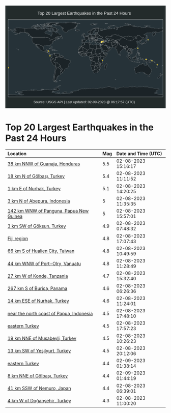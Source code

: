 ![Map](./map.png)

# Top 20 Largest Earthquakes in the Past 24 Hours

| Location | Mag | Date and Time (UTC) |
|:---|:---|:---|
| [38 km NNW of Guanaja, Honduras](https://earthquake.usgs.gov/earthquakes/eventpage/us6000jmhm) | 5.5 | 02-08-2023 15:16:17 |
| [18 km N of Gölbaşı, Turkey](https://earthquake.usgs.gov/earthquakes/eventpage/us6000jmgf) | 5.4 | 02-08-2023 11:11:52 |
| [1 km E of Nurhak, Turkey](https://earthquake.usgs.gov/earthquakes/eventpage/us6000jmh3) | 5.1 | 02-08-2023 14:20:25 |
| [3 km N of Abepura, Indonesia](https://earthquake.usgs.gov/earthquakes/eventpage/us6000jmgj) | 5 | 02-08-2023 11:35:35 |
| [142 km WNW of Panguna, Papua New Guinea](https://earthquake.usgs.gov/earthquakes/eventpage/us6000jmj4) | 5 | 02-08-2023 15:57:01 |
| [3 km SW of Göksun, Turkey](https://earthquake.usgs.gov/earthquakes/eventpage/us6000jmg1) | 4.9 | 02-08-2023 07:48:32 |
| [Fiji region](https://earthquake.usgs.gov/earthquakes/eventpage/us6000jmje) | 4.8 | 02-08-2023 17:07:43 |
| [66 km S of Hualien City, Taiwan](https://earthquake.usgs.gov/earthquakes/eventpage/us6000jmgd) | 4.8 | 02-08-2023 10:49:59 |
| [44 km WNW of Port-Olry, Vanuatu](https://earthquake.usgs.gov/earthquakes/eventpage/us6000jmgi) | 4.8 | 02-08-2023 11:28:49 |
| [27 km W of Konde, Tanzania](https://earthquake.usgs.gov/earthquakes/eventpage/us6000jmiw) | 4.7 | 02-08-2023 15:32:40 |
| [267 km S of Burica, Panama](https://earthquake.usgs.gov/earthquakes/eventpage/us6000jmfr) | 4.6 | 02-08-2023 06:26:36 |
| [14 km ESE of Nurhak, Turkey](https://earthquake.usgs.gov/earthquakes/eventpage/us6000jmgg) | 4.6 | 02-08-2023 11:24:01 |
| [near the north coast of Papua, Indonesia](https://earthquake.usgs.gov/earthquakes/eventpage/us6000jmjh) | 4.5 | 02-08-2023 17:48:10 |
| [eastern Turkey](https://earthquake.usgs.gov/earthquakes/eventpage/us6000jmjj) | 4.5 | 02-08-2023 17:57:23 |
| [19 km NNE of Musabeyli, Turkey](https://earthquake.usgs.gov/earthquakes/eventpage/us6000jmg9) | 4.5 | 02-08-2023 10:26:23 |
| [13 km SW of Yeşilyurt, Turkey](https://earthquake.usgs.gov/earthquakes/eventpage/us6000jmkh) | 4.5 | 02-08-2023 20:12:06 |
| [eastern Turkey](https://earthquake.usgs.gov/earthquakes/eventpage/us6000jmm7) | 4.4 | 02-09-2023 01:38:14 |
| [8 km NNE of Gölbaşı, Turkey](https://earthquake.usgs.gov/earthquakes/eventpage/us6000jmma) | 4.4 | 02-09-2023 01:44:19 |
| [41 km SSW of Nemuro, Japan](https://earthquake.usgs.gov/earthquakes/eventpage/us6000jmfs) | 4.4 | 02-08-2023 06:39:01 |
| [4 km W of Doğanşehir, Turkey](https://earthquake.usgs.gov/earthquakes/eventpage/us6000jmge) | 4.3 | 02-08-2023 11:00:20 |
